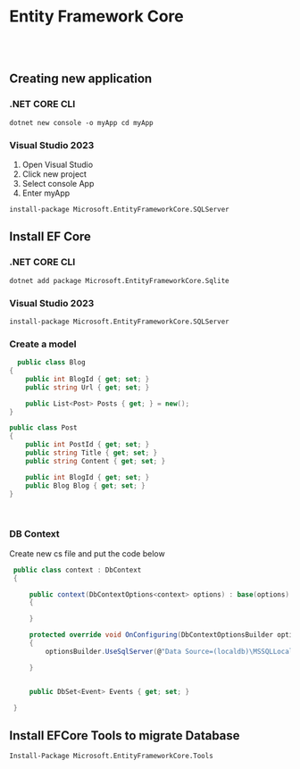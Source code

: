 


# Entity Framework Core
<br><br>



## Creating new application
### .NET CORE CLI
``
dotnet new console -o myApp
cd myApp
``
### Visual Studio 2023
1) Open Visual Studio
2) Click new project
3) Select console App
4) Enter myApp

``
install-package Microsoft.EntityFrameworkCore.SQLServer
``




## Install EF Core
### .NET CORE CLI
``
dotnet add package Microsoft.EntityFrameworkCore.Sqlite
``
### Visual Studio 2023
``
install-package Microsoft.EntityFrameworkCore.SQLServer
``

### Create a model

```csharp
  public class Blog
{
    public int BlogId { get; set; }
    public string Url { get; set; }

    public List<Post> Posts { get; } = new();
}

public class Post
{
    public int PostId { get; set; }
    public string Title { get; set; }
    public string Content { get; set; }

    public int BlogId { get; set; }
    public Blog Blog { get; set; }
}

```


<br>

### DB Context
Create new cs file and put the code below
```csharp
 public class context : DbContext
 {

     public context(DbContextOptions<context> options) : base(options)
     {

     }

     protected override void OnConfiguring(DbContextOptionsBuilder optionsBuilder)
     {
         optionsBuilder.UseSqlServer(@"Data Source=(localdb)\MSSQLLocalDB;Initial Catalog=blazorApp;");

     }


     public DbSet<Event> Events { get; set; } 

 }
```


## Install EFCore Tools to migrate Database

``
Install-Package Microsoft.EntityFrameworkCore.Tools
``

